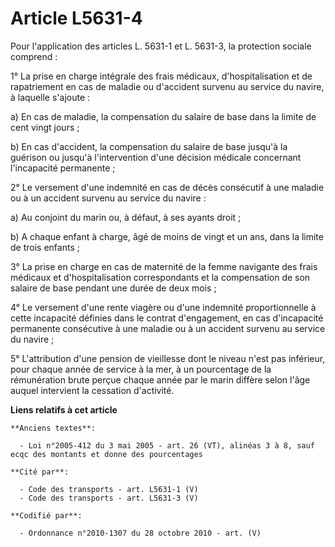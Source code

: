 # Article L5631-4

Pour l'application des articles L. 5631-1 et L. 5631-3, la protection sociale comprend : 

1° La prise en charge intégrale des frais médicaux, d'hospitalisation et de rapatriement en cas de maladie ou d'accident
survenu au service du navire, à laquelle s'ajoute : 

a) En cas de maladie, la compensation du salaire de base dans la limite de cent vingt jours ; 

b) En cas d'accident, la compensation du salaire de base jusqu'à la guérison ou jusqu'à l'intervention d'une décision
médicale concernant l'incapacité permanente ; 

2° Le versement d'une indemnité en cas de décès consécutif à une maladie ou à un accident survenu au service du navire : 

a) Au conjoint du marin ou, à défaut, à ses ayants droit ; 

b) A chaque enfant à charge, âgé de moins de vingt et un ans, dans la limite de trois enfants ; 

3° La prise en charge en cas de maternité de la femme navigante des frais médicaux et d'hospitalisation correspondants et la
compensation de son salaire de base pendant une durée de deux mois ; 

4° Le versement d'une rente viagère ou d'une indemnité proportionnelle à cette incapacité définies dans le contrat
d'engagement, en cas d'incapacité permanente consécutive à une maladie ou à un accident survenu au service du navire ; 

5° L'attribution d'une pension de vieillesse dont le niveau n'est pas inférieur, pour chaque année de service à la mer, à un
pourcentage de la rémunération brute perçue chaque année par le marin diffère selon l'âge auquel intervient la cessation
d'activité.

**Liens relatifs à cet article**

	**Anciens textes**:

	  - Loi n°2005-412 du 3 mai 2005 - art. 26 (VT), alinéas 3 à 8, sauf ecqc des montants et donne des pourcentages

	**Cité par**:

	  - Code des transports - art. L5631-1 (V)
	  - Code des transports - art. L5631-3 (V)

	**Codifié par**:

	  - Ordonnance n°2010-1307 du 28 octobre 2010 - art. (V)

